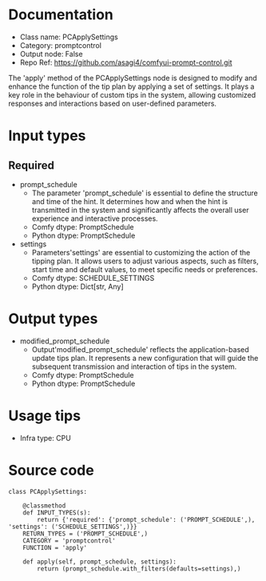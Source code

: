 # Documentation
- Class name: PCApplySettings
- Category: promptcontrol
- Output node: False
- Repo Ref: https://github.com/asagi4/comfyui-prompt-control.git

The 'apply' method of the PCApplySettings node is designed to modify and enhance the function of the tip plan by applying a set of settings. It plays a key role in the behaviour of custom tips in the system, allowing customized responses and interactions based on user-defined parameters.

# Input types
## Required
- prompt_schedule
    - The parameter 'prompt_schedule' is essential to define the structure and time of the hint. It determines how and when the hint is transmitted in the system and significantly affects the overall user experience and interactive processes.
    - Comfy dtype: PromptSchedule
    - Python dtype: PromptSchedule
- settings
    - Parameters'settings' are essential to customizing the action of the tipping plan. It allows users to adjust various aspects, such as filters, start time and default values, to meet specific needs or preferences.
    - Comfy dtype: SCHEDULE_SETTINGS
    - Python dtype: Dict[str, Any]

# Output types
- modified_prompt_schedule
    - Output'modified_prompt_schedule' reflects the application-based update tips plan. It represents a new configuration that will guide the subsequent transmission and interaction of tips in the system.
    - Comfy dtype: PromptSchedule
    - Python dtype: PromptSchedule

# Usage tips
- Infra type: CPU

# Source code
```
class PCApplySettings:

    @classmethod
    def INPUT_TYPES(s):
        return {'required': {'prompt_schedule': ('PROMPT_SCHEDULE',), 'settings': ('SCHEDULE_SETTINGS',)}}
    RETURN_TYPES = ('PROMPT_SCHEDULE',)
    CATEGORY = 'promptcontrol'
    FUNCTION = 'apply'

    def apply(self, prompt_schedule, settings):
        return (prompt_schedule.with_filters(defaults=settings),)
```